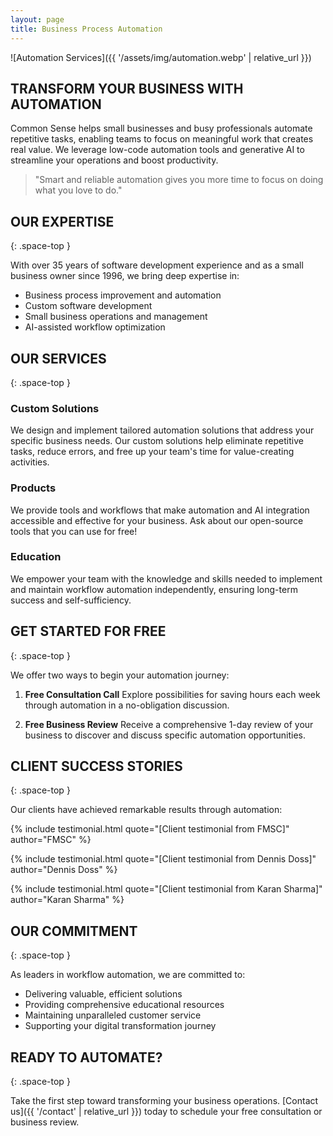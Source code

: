 ```yaml
---
layout: page
title: Business Process Automation
---
```


![Automation Services]({{ '/assets/img/automation.webp' | relative_url }})

## TRANSFORM YOUR BUSINESS WITH AUTOMATION

Common Sense helps small businesses and busy professionals automate repetitive tasks, enabling teams to focus on meaningful work that creates real value. We leverage low-code automation tools and generative AI to streamline your operations and boost productivity.

> "Smart and reliable automation gives you more time to focus on doing what you love to do."

## OUR EXPERTISE
{: .space-top }

With over 35 years of software development experience and as a small business owner since 1996, we bring deep expertise in:

- Business process improvement and automation
- Custom software development
- Small business operations and management
- AI-assisted workflow optimization

## OUR SERVICES
{: .space-top }

### Custom Solutions
We design and implement tailored automation solutions that address your specific business needs. Our custom solutions help eliminate repetitive tasks, reduce errors, and free up your team's time for value-creating activities.

### Products
We provide tools and workflows that make automation and AI integration accessible and effective for your business. Ask about our open-source tools that you can use for free!

### Education
We empower your team with the knowledge and skills needed to implement and maintain workflow automation independently, ensuring long-term success and self-sufficiency.

## GET STARTED FOR FREE
{: .space-top }

We offer two ways to begin your automation journey:

1. **Free Consultation Call**
   Explore possibilities for saving hours each week through automation in a no-obligation discussion.

2. **Free Business Review**
   Receive a comprehensive 1-day review of your business to discover and discuss specific automation opportunities.

## CLIENT SUCCESS STORIES
{: .space-top }

Our clients have achieved remarkable results through automation:

{% include testimonial.html
   quote="[Client testimonial from FMSC]"
   author="FMSC" %}

{% include testimonial.html
   quote="[Client testimonial from Dennis Doss]"
   author="Dennis Doss" %}

{% include testimonial.html
   quote="[Client testimonial from Karan Sharma]"
   author="Karan Sharma" %}

## OUR COMMITMENT
{: .space-top }

As leaders in workflow automation, we are committed to:

- Delivering valuable, efficient solutions
- Providing comprehensive educational resources
- Maintaining unparalleled customer service
- Supporting your digital transformation journey

## READY TO AUTOMATE?
{: .space-top }

Take the first step toward transforming your business operations. [Contact us]({{ '/contact' | relative_url }}) today to schedule your free consultation or business review.
